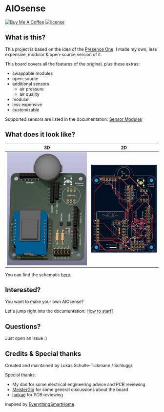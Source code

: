 # AIOsense
<a href="https://www.buymeacoffee.com/schluggi" target="_blank"><img src="https://www.buymeacoffee.com/assets/img/custom_images/white_img.png" alt="Buy Me A Coffee" style="height: auto !important;width: auto !important;" ></a>
[![license](https://img.shields.io/badge/license-MIT-yellow.svg)](https://github.com/Schluggi/AIOsense/blob/master/LICENSE.txt)


## What is this?
This project is based on the idea of the [Presence One](https://shop.everythingsmart.io/en-de/products/everything-presence-one-kit?variant=41708846022853). I made my own,
less expensive, modular & open-source version of it.

This board covers all the features of the original, plus these extras:
- swappable modules
- open-source
- additional sensors
  - air pressure
  - air quality
- modular
- less expensive
- customizable

Supported sensors are listed in the documentation: [Sensor Modules](https://github.com/Schluggi/AIOsense/wiki/How-to-start-%3F#3-sensor-modules)


## What does it look like?
| 3D                               | 2D                            |
|----------------------------------|-------------------------------|
| ![image](images/v2.0/pcb_3d.jpg) | ![image](images/v2.0/pcb.jpg) |

You can find the schematic [here](schematic/v2.0/AIOsense.pdf).


## Interested?
You want to make your own AIOsense?

Let's jump right into the documentation: [How to start?](https://github.com/Schluggi/AIOsense/wiki/How-to-start-%3F)


## Questions?
Just open an issue :)

## Credits & Special thanks
Created and maintained by Lukas Schulte-Tickmann / Schluggi.

Special thanks:
- My dad for some electrical engineering advice and PCB reviewing
- [MeisterGig](https://github.com/MeisterGig) for some general discussions about the board
- [jankae](https://github.com/jankae) for PCB reviewing

Inspired by [EverythingSmartHome](https://everythingsmarthome.co.uk/).
